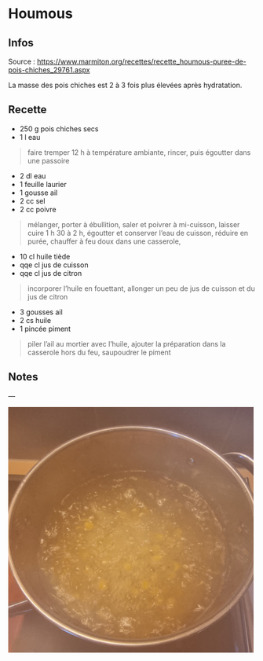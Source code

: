# Houmous

## Infos

Source : https://www.marmiton.org/recettes/recette_houmous-puree-de-pois-chiches_29761.aspx

La masse des pois chiches est 2 à 3 fois plus élevées après hydratation.

## Recette

-  250 g           pois chiches secs
-    1 l           eau

> faire tremper 12 h à température ambiante,
> rincer, puis égoutter dans une passoire

-    2 dl          eau
-    1 feuille     laurier
-    1 gousse      ail
-    2 cc          sel
-    2 cc          poivre

> mélanger,
> porter à ébullition,
> saler et poivrer à mi-cuisson,
> laisser cuire 1 h 30 à 2 h,
> égoutter et conserver l’eau de cuisson,
> réduire en purée,
> chauffer à feu doux dans une casserole,

-   10 cl          huile tiède
-  qqe cl          jus de cuisson
-  qqe cl          jus de citron

> incorporer l’huile en fouettant,
> allonger un peu de jus de cuisson et du jus de citron

-    3 gousses     ail
-    2 cs          huile
-    1 pincée      piment

> piler l’ail au mortier avec l’huile,
> ajouter la préparation dans la casserole hors du feu,
> saupoudrer le piment

## Notes

—

<img style="width:500px" src="./images/pois-chiches.jpg" />
